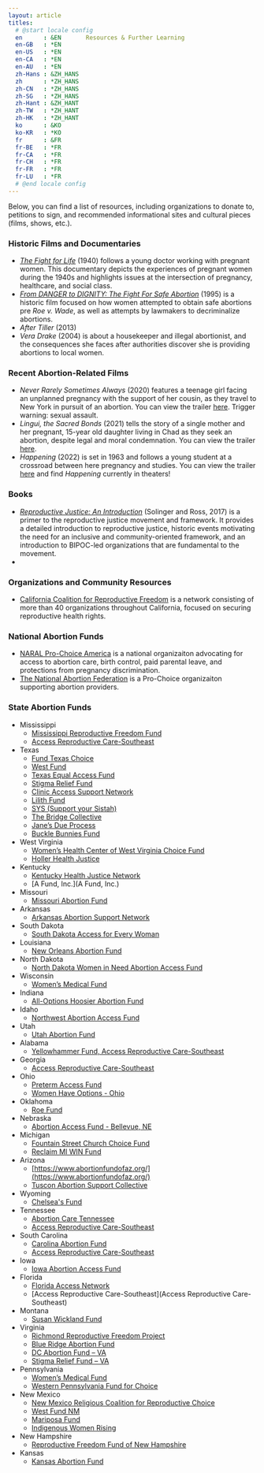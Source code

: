 ```yaml
---
layout: article
titles:
  # @start locale config
  en      : &EN       Resources & Further Learning
  en-GB   : *EN
  en-US   : *EN
  en-CA   : *EN
  en-AU   : *EN
  zh-Hans : &ZH_HANS  
  zh      : *ZH_HANS
  zh-CN   : *ZH_HANS
  zh-SG   : *ZH_HANS
  zh-Hant : &ZH_HANT  
  zh-TW   : *ZH_HANT
  zh-HK   : *ZH_HANT
  ko      : &KO       
  ko-KR   : *KO
  fr      : &FR      
  fr-BE   : *FR
  fr-CA   : *FR
  fr-CH   : *FR
  fr-FR   : *FR
  fr-LU   : *FR
  # @end locale config
---
```

Below, you can find a list of resources, including organizations to donate to, petitions to sign, and recommended informational sites and cultural pieces (films, shows, etc.).

### Historic Films and Documentaries
- [*The Fight for Life*](http://archive.org/details/gov.archives.arc.1234) (1940) follows a young doctor working with pregnant women. This documentary depicts the experiences of pregnant women during the 1940s and highlights issues at the intersection of pregnancy, healthcare, and social class. 
- [*From DANGER to DIGNITY: The Fight For Safe Abortion*](https://archive.org/details/from_danger_to_dignity) (1995) is a historic film focused on how women attempted to obtain safe abortions pre *Roe v. Wade*, as well as attempts by lawmakers to decriminalize abortions.
- *After Tiller* (2013)
- *Vera Drake* (2004) is about a housekeeper and illegal abortionist, and the consequences she faces after authorities discover she is providing abortions to local women. 

### Recent Abortion-Related Films
- *Never Rarely Sometimes Always* (2020) features a teenage girl facing an unplanned pregnancy with the support of her cousin, as they travel to New York in pursuit of an abortion. You can view the trailer [here](https://www.youtube.com/watch?v=hjw_QTKr2rc). Trigger warning: sexual assault.
- *Lingui, the Sacred Bonds* (2021) tells the story of a single mother and her pregnant, 15-year old daughter living in Chad as they seek an abortion, despite legal and moral condemnation. You can view the trailer [here](https://www.youtube.com/watch?v=2DFew16WifY). 
- *Happening* (2022) is set in 1963 and follows a young student at a crossroad between here pregnancy and studies. You can view the trailer [here](https://www.youtube.com/watch?v=HAQVYYqj3Ro) and find *Happening* currently in theaters! 

### Books
- [*Reproductive Justice: An Introduction*](https://www.ucpress.edu/book/9780520288201/reproductive-justice) (Solinger and Ross, 2017) is a primer to the reproductive justice movement and framework. It provides a detailed introduction to reproductive justice, historic events motivating the need for an inclusive and community-oriented framework, and an introduction to BIPOC-led organizations that are fundamental to the movement.
- 

### Organizations and Community Resources
- [California Coalition for Reproductive Freedom](https://www.kqed.org/arts/13912860/roe-v-wade-where-to-donate-abortion-reproductive-rights-supreme-court) is a network consisting of more than 40 organizations throughout California, focused on securing reproductive health rights.

### National Abortion Funds
- [NARAL Pro-Choice America](https://www.prochoiceamerica.org/) is a national organizaiton advocating for access to abortion care, birth control, paid parental leave, and protections from pregnancy discrimination.
- [The National Abortion Federation](https://prochoice.org/) is a Pro-Choice organizaiton supporting abortion providers.

### State Abortion Funds
- Mississippi
    - [Mississippi Reproductive Freedom Fund](https://www.msreprofreedomfund.org/)
    - [Access Reproductive Care-Southeast](https://arc-southeast.org/)
- Texas
    - [Fund Texas Choice](http://fundtexaschoice.org/)
    - [West Fund](http://www.westfund.org/)
    - [Texas Equal Access Fund](http://www.teafund.org/)
    - [Stigma Relief Fund](https://www.wholewomanshealthalliance.org/the-stigma-relief-fund/)
    - [Clinic Access Support Network](https://abortionfunds.org/fund/clinic-access-support-network/)
    - [Lilith Fund](http://www.lilithfund.org/)
    - [SYS (Support your Sistah)](https://www.theafiyacenter.org/)
    - [The Bridge Collective](http://thebridgecollective.org/)
    - [Jane’s Due Process](https://janesdueprocess.org/)
    - [Buckle Bunnies Fund](https://www.bucklebunnies.org/)
- West Virginia
    - [Women’s Health Center of West Virginia Choice Fund](https://secure.lglforms.com/form_engine/s/SZoCjtuFoOb1r-pEN87_eA)
    - [Holler Health Justice](https://www.hollerhealthjustice.org/)
- Kentucky
    - [Kentucky Health Justice Network](https://www.khjn.org/)
    - [A Fund, Inc.](A Fund, Inc.)
- Missouri
    - [Missouri Abortion Fund](https://mofund.org/)
- Arkansas
    - [Arkansas Abortion Support Network](https://www.arabortionsupport.org/)
- South Dakota
    - [South Dakota Access for Every Woman](http://sdaccess4everywoman.org/)
- Louisiana
    - [New Orleans Abortion Fund](https://www.neworleansabortionfund.org/)
- North Dakota
    - [North Dakota Women in Need Abortion Access Fund](https://abortionfunds.org/fund/north-dakota-women-in-need-fund/)
- Wisconsin
    - [Women’s Medical Fund](http://wmfwisconsin.org/)
- Indiana
    - [All-Options Hoosier Abortion Fund](https://alloptionsprc.org/our-services/hoosier-abortion-fund/)
- Idaho
    - [Northwest Abortion Access Fund](http://nwaafund.org/)
- Utah
    - [Utah Abortion Fund](https://secure.actblue.com/donate/utabortionfund)
- Alabama
    - [Yellowhammer Fund, Access Reproductive Care-Southeast](https://arc-southeast.org/)
- Georgia
    - [Access Reproductive Care-Southeast](http://www.arc-southeast.org/)
- Ohio
    - [Preterm Access Fund](http://www.preterm.org/)
    - [Women Have Options - Ohio](https://www.womenhaveoptions.org/)
- Oklahoma
    - [Roe Fund](http://www.roefund.org/)
- Nebraska
    - [Abortion Access Fund - Bellevue, NE](https://abortionaccessfund.org/donate/)
- Michigan
    - [Fountain Street Church Choice Fund](https://www.fountainstreet.org/choicefund)
    - [Reclaim MI WIN Fund](http://www.reclaimproject.org/)
- Arizona
    - [https://www.abortionfundofaz.org/](https://www.abortionfundofaz.org/)
    - [Tuscon Abortion Support Collective](https://www.abortionintucson.org/)
- Wyoming
    - [Chelsea's Fund](https://www.chelseasfund.org/)
- Tennessee
    - [Abortion Care Tennessee](https://abortioncaretn.org/resources/)
    - [Access Reproductive Care-Southeast](https://arc-southeast.org/)
- South Carolina
    - [Carolina Abortion Fund](https://www.carolinaabortionfund.org/)
    - [Access Reproductive Care-Southeast](https://arc-southeast.org/)
- Iowa
    - [Iowa Abortion Access Fund](https://www.iowaabortionaccessfund.org/)
- Florida
    - [Florida Access Network](https://www.flaccessnetwork.org/)
    - [Access Reproductive Care-Southeast](Access Reproductive Care-Southeast)
- Montana
    - [Susan Wickland Fund](https://nd-fund/)
- Virginia
    - [Richmond Reproductive Freedom Project](http://www.rrfp.net/donate)
    - [Blue Ridge Abortion Fund](https://blueridgeabortionfund.org/donate/)
    - [DC Abortion Fund – VA](https://dcabortionfund.org/donate/)
    - [Stigma Relief Fund – VA](https://www.wholewomanshealthalliance.org/the-stigma-relief-fund/)
- Pennsylvania
    - [Women’s Medical Fund](http://www.womensmedicalfund.org/donate)
    - [Western Pennsylvania Fund for Choice](https://www.wpafundforchoice.org/)
- New Mexico
    - [New Mexico Religious Coalition for Reproductive Choice](http://nmrcrc.org/)
    - [West Fund NM](http://www.westfund.org/)
    - [Mariposa Fund](http://mariposafund.org/)
    - [Indigenous Women Rising](https://www.iwrising.org/)
- New Hampshire
    - [Reproductive Freedom Fund of New Hampshire](http://www.reprofundnh.com/)
- Kansas
    - [Kansas Abortion Fund](https://kansasabortionfund.org/)